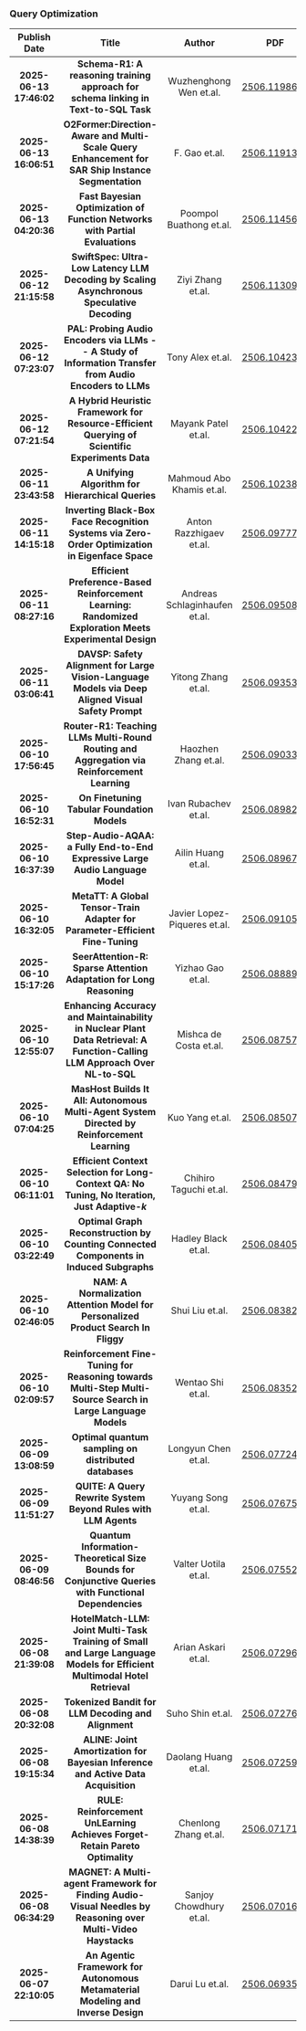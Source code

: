 
### Query Optimization
|Publish Date|Title|Author|PDF|Code|
| :---: | :---: | :---: | :---: | :---: |
|**2025-06-13 17:46:02**|**Schema-R1: A reasoning training approach for schema linking in   Text-to-SQL Task**|Wuzhenghong Wen et.al.|[2506.11986v1](http://arxiv.org/abs/2506.11986v1)|[link](https://github.com/hongWin/Schema-R1/)|
|**2025-06-13 16:06:51**|**O2Former:Direction-Aware and Multi-Scale Query Enhancement for SAR Ship   Instance Segmentation**|F. Gao et.al.|[2506.11913v1](http://arxiv.org/abs/2506.11913v1)|null|
|**2025-06-13 04:20:36**|**Fast Bayesian Optimization of Function Networks with Partial Evaluations**|Poompol Buathong et.al.|[2506.11456v1](http://arxiv.org/abs/2506.11456v1)|null|
|**2025-06-12 21:15:58**|**SwiftSpec: Ultra-Low Latency LLM Decoding by Scaling Asynchronous   Speculative Decoding**|Ziyi Zhang et.al.|[2506.11309v1](http://arxiv.org/abs/2506.11309v1)|null|
|**2025-06-12 07:23:07**|**PAL: Probing Audio Encoders via LLMs -- A Study of Information Transfer   from Audio Encoders to LLMs**|Tony Alex et.al.|[2506.10423v1](http://arxiv.org/abs/2506.10423v1)|null|
|**2025-06-12 07:21:54**|**A Hybrid Heuristic Framework for Resource-Efficient Querying of   Scientific Experiments Data**|Mayank Patel et.al.|[2506.10422v1](http://arxiv.org/abs/2506.10422v1)|null|
|**2025-06-11 23:43:58**|**A Unifying Algorithm for Hierarchical Queries**|Mahmoud Abo Khamis et.al.|[2506.10238v1](http://arxiv.org/abs/2506.10238v1)|null|
|**2025-06-11 14:15:18**|**Inverting Black-Box Face Recognition Systems via Zero-Order Optimization   in Eigenface Space**|Anton Razzhigaev et.al.|[2506.09777v1](http://arxiv.org/abs/2506.09777v1)|[link](https://github.com/fusionbrainlab/adversarialfaces)|
|**2025-06-11 08:27:16**|**Efficient Preference-Based Reinforcement Learning: Randomized   Exploration Meets Experimental Design**|Andreas Schlaginhaufen et.al.|[2506.09508v1](http://arxiv.org/abs/2506.09508v1)|null|
|**2025-06-11 03:06:41**|**DAVSP: Safety Alignment for Large Vision-Language Models via Deep   Aligned Visual Safety Prompt**|Yitong Zhang et.al.|[2506.09353v1](http://arxiv.org/abs/2506.09353v1)|[link](https://github.com/zhangyitonggg/davsp)|
|**2025-06-10 17:56:45**|**Router-R1: Teaching LLMs Multi-Round Routing and Aggregation via   Reinforcement Learning**|Haozhen Zhang et.al.|[2506.09033v1](http://arxiv.org/abs/2506.09033v1)|[link](https://github.com/ulab-uiuc/Router-R1)|
|**2025-06-10 16:52:31**|**On Finetuning Tabular Foundation Models**|Ivan Rubachev et.al.|[2506.08982v2](http://arxiv.org/abs/2506.08982v2)|[link](https://github.com/yandex-research/tabpfn-finetuning)|
|**2025-06-10 16:37:39**|**Step-Audio-AQAA: a Fully End-to-End Expressive Large Audio Language   Model**|Ailin Huang et.al.|[2506.08967v2](http://arxiv.org/abs/2506.08967v2)|null|
|**2025-06-10 16:32:05**|**MetaTT: A Global Tensor-Train Adapter for Parameter-Efficient   Fine-Tuning**|Javier Lopez-Piqueres et.al.|[2506.09105v1](http://arxiv.org/abs/2506.09105v1)|null|
|**2025-06-10 15:17:26**|**SeerAttention-R: Sparse Attention Adaptation for Long Reasoning**|Yizhao Gao et.al.|[2506.08889v1](http://arxiv.org/abs/2506.08889v1)|[link](https://github.com/microsoft/SeerAttention)|
|**2025-06-10 12:55:07**|**Enhancing Accuracy and Maintainability in Nuclear Plant Data Retrieval:   A Function-Calling LLM Approach Over NL-to-SQL**|Mishca de Costa et.al.|[2506.08757v1](http://arxiv.org/abs/2506.08757v1)|null|
|**2025-06-10 07:04:25**|**MasHost Builds It All: Autonomous Multi-Agent System Directed by   Reinforcement Learning**|Kuo Yang et.al.|[2506.08507v2](http://arxiv.org/abs/2506.08507v2)|null|
|**2025-06-10 06:11:01**|**Efficient Context Selection for Long-Context QA: No Tuning, No   Iteration, Just Adaptive-$k$**|Chihiro Taguchi et.al.|[2506.08479v1](http://arxiv.org/abs/2506.08479v1)|null|
|**2025-06-10 03:22:49**|**Optimal Graph Reconstruction by Counting Connected Components in Induced   Subgraphs**|Hadley Black et.al.|[2506.08405v1](http://arxiv.org/abs/2506.08405v1)|null|
|**2025-06-10 02:46:05**|**NAM: A Normalization Attention Model for Personalized Product Search In   Fliggy**|Shui Liu et.al.|[2506.08382v1](http://arxiv.org/abs/2506.08382v1)|null|
|**2025-06-10 02:09:57**|**Reinforcement Fine-Tuning for Reasoning towards Multi-Step Multi-Source   Search in Large Language Models**|Wentao Shi et.al.|[2506.08352v1](http://arxiv.org/abs/2506.08352v1)|[link](https://github.com/wentao0429/reasoning-search)|
|**2025-06-09 13:08:59**|**Optimal quantum sampling on distributed databases**|Longyun Chen et.al.|[2506.07724v1](http://arxiv.org/abs/2506.07724v1)|null|
|**2025-06-09 11:51:27**|**QUITE: A Query Rewrite System Beyond Rules with LLM Agents**|Yuyang Song et.al.|[2506.07675v1](http://arxiv.org/abs/2506.07675v1)|null|
|**2025-06-09 08:46:56**|**Quantum Information-Theoretical Size Bounds for Conjunctive Queries with   Functional Dependencies**|Valter Uotila et.al.|[2506.07552v1](http://arxiv.org/abs/2506.07552v1)|null|
|**2025-06-08 21:39:08**|**HotelMatch-LLM: Joint Multi-Task Training of Small and Large Language   Models for Efficient Multimodal Hotel Retrieval**|Arian Askari et.al.|[2506.07296v1](http://arxiv.org/abs/2506.07296v1)|null|
|**2025-06-08 20:32:08**|**Tokenized Bandit for LLM Decoding and Alignment**|Suho Shin et.al.|[2506.07276v1](http://arxiv.org/abs/2506.07276v1)|null|
|**2025-06-08 19:15:34**|**ALINE: Joint Amortization for Bayesian Inference and Active Data   Acquisition**|Daolang Huang et.al.|[2506.07259v1](http://arxiv.org/abs/2506.07259v1)|[link](https://github.com/huangdaolang/aline)|
|**2025-06-08 14:38:39**|**RULE: Reinforcement UnLEarning Achieves Forget-Retain Pareto Optimality**|Chenlong Zhang et.al.|[2506.07171v1](http://arxiv.org/abs/2506.07171v1)|null|
|**2025-06-08 06:34:29**|**MAGNET: A Multi-agent Framework for Finding Audio-Visual Needles by   Reasoning over Multi-Video Haystacks**|Sanjoy Chowdhury et.al.|[2506.07016v1](http://arxiv.org/abs/2506.07016v1)|null|
|**2025-06-07 22:10:05**|**An Agentic Framework for Autonomous Metamaterial Modeling and Inverse   Design**|Darui Lu et.al.|[2506.06935v1](http://arxiv.org/abs/2506.06935v1)|null|
